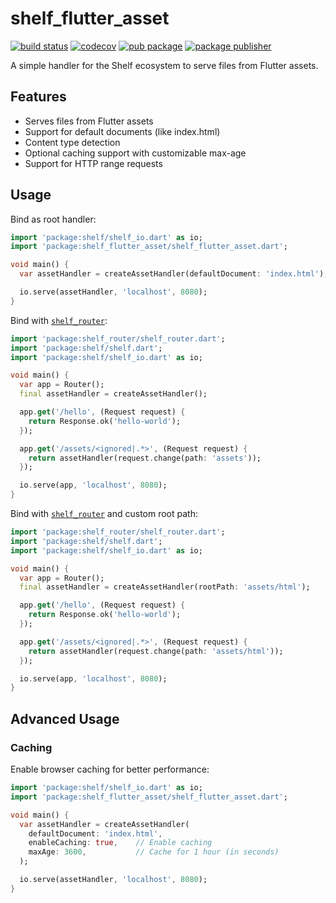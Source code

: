 # shelf_flutter_asset

[![build status](https://github.com/r8/shelf_flutter_asset/workflows/tests/badge.svg)](https://github.com/r8/shelf_flutter_asset/actions)
[![codecov](https://codecov.io/gh/r8/shelf_flutter_asset/branch/main/graph/badge.svg?token=DXWQ52MGBI)](https://codecov.io/gh/r8/shelf_flutter_asset)
[![pub package](https://img.shields.io/pub/v/shelf_flutter_asset.svg)](https://pub.dev/packages/shelf_flutter_asset)
[![package publisher](https://img.shields.io/pub/publisher/shelf_flutter_asset.svg)](https://pub.dev/packages/shelf_flutter_asset/publisher)

A simple handler for the Shelf ecosystem to serve files from Flutter assets.

## Features

- Serves files from Flutter assets
- Support for default documents (like index.html)
- Content type detection
- Optional caching support with customizable max-age
- Support for HTTP range requests

## Usage

Bind as root handler:

```dart
import 'package:shelf/shelf_io.dart' as io;
import 'package:shelf_flutter_asset/shelf_flutter_asset.dart';

void main() {
  var assetHandler = createAssetHandler(defaultDocument: 'index.html');

  io.serve(assetHandler, 'localhost', 8080);
}
```

Bind with [`shelf_router`](https://pub.dev/packages/shelf_router):

```dart
import 'package:shelf_router/shelf_router.dart';
import 'package:shelf/shelf.dart';
import 'package:shelf/shelf_io.dart' as io;

void main() {
  var app = Router();
  final assetHandler = createAssetHandler();

  app.get('/hello', (Request request) {
    return Response.ok('hello-world');
  });

  app.get('/assets/<ignored|.*>', (Request request) {
    return assetHandler(request.change(path: 'assets'));
  });

  io.serve(app, 'localhost', 8080);
}
```

Bind with [`shelf_router`](https://pub.dev/packages/shelf_router) and custom root path:

```dart
import 'package:shelf_router/shelf_router.dart';
import 'package:shelf/shelf.dart';
import 'package:shelf/shelf_io.dart' as io;

void main() {
  var app = Router();
  final assetHandler = createAssetHandler(rootPath: 'assets/html');

  app.get('/hello', (Request request) {
    return Response.ok('hello-world');
  });

  app.get('/assets/<ignored|.*>', (Request request) {
    return assetHandler(request.change(path: 'assets/html'));
  });

  io.serve(app, 'localhost', 8080);
}
```

## Advanced Usage

### Caching

Enable browser caching for better performance:

```dart
import 'package:shelf/shelf_io.dart' as io;
import 'package:shelf_flutter_asset/shelf_flutter_asset.dart';

void main() {
  var assetHandler = createAssetHandler(
    defaultDocument: 'index.html',
    enableCaching: true,    // Enable caching
    maxAge: 3600,           // Cache for 1 hour (in seconds)
  );

  io.serve(assetHandler, 'localhost', 8080);
}
```
